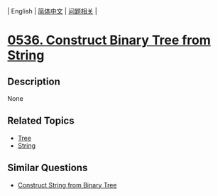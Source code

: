 
| English | [简体中文](README.md) | [问题相关](QUESTION.md) |
# [0536. Construct Binary Tree from String](https://leetcode-cn.com/problems/construct-binary-tree-from-string/)
## Description
None
## Related Topics
- [Tree](https://leetcode-cn.com/tag/tree)
- [String](https://leetcode-cn.com/tag/string)
## Similar Questions
- [Construct String from Binary Tree](../0606/README_EN.md)
